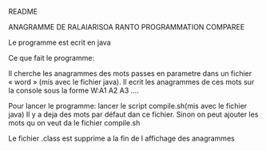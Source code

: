 README

ANAGRAMME DE RALAIARISOA RANTO PROGRAMMATION COMPAREE

Le programme est ecrit en java

Ce que fait le programme:

Il cherche les anagrammes des mots passes en parametre dans un fichier « word » (mis avec le fichier java). Il ecrit les anagrammes de ces mots sur la console sous la forme W:A1 A2 A3 ….

Pour lancer le programme: lancer le script compile.sh(mis avec le fichier java)
Il y a deja des mots par défaut dan ce fichier. Sinon on peut ajouter les mots qu on veut da le fichier compile.sh

Le fichier .class est supprime a la fin de l affichage des anagrammes 
